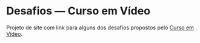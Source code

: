 # Desafios — Curso em Vídeo
 Projeto de site com link para alguns dos desafios propostos pelo [Curso em Vídeo](https://www.cursoemvideo.com/).
